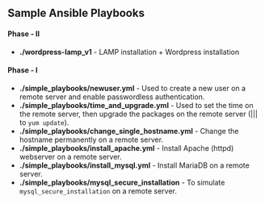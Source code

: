 ## Sample Ansible Playbooks

#### Phase - II

- **./wordpress-lamp\_v1** - LAMP installation + Wordpress installation
  
  
#### Phase - I

- **./simple_playbooks/newuser.yml** - Used to create a new user on a remote server and enable passwordless authentication.  
- **./simple_playbooks/time\_and\_upgrade.yml** - Used to set the time on the remote server, then upgrade the packages on the remote server (||| to `yum update`).  
- **./simple_playbooks/change\_single\_hostname.yml** - Change the hostname permanently on a remote server.  
- **./simple_playbooks/install\_apache.yml** - Install Apache (httpd) webserver on a remote server.  
- **./simple_playbooks/install\_mysql.yml** - Install MariaDB on a remote server.  
- **./simple_playbooks/mysql_secure_installation** - To simulate `mysql_secure_installation` on a remote server.  
